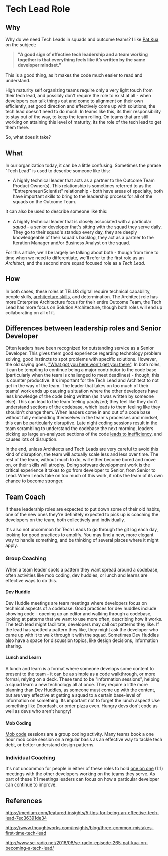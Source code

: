 # Tech Lead Role

## Why

Why do we need Tech Leads in squads and outcome teams?  I like [Pat Kua](https://medium.com/featured-insights/5-tips-for-being-an-effective-tech-lead-7ec36391de34) on the subject:

> **"A good sign of effective tech leadership and a team working together is that everything feels like it’s written by the same developer mindset."**

This is a good thing, as it makes the code much easier to read and understand.

High maturity self organizing teams require only a very light touch from their tech lead, and possibly don't require the role to exist at all - when developers can talk things out and come to alignment on their own efficiently, set good direction and effectively come up with solutions, the tech lead doesn't need to do much. In teams like this, its their responsibility to stay out of the way, to keep the team rolling. On teams that are still working on attaining this level of maturity, its the role of the tech lead to get them there.

So, what does it take?

## What

In our organization today, it can be a little confusing. Sometimes the phrase "Tech Lead" is used to describe someone like this:

* A highly technical leader that acts as a partner to the Outcome Team Product Owner(s). This relationship is sometimes referred to as the "Entrepreneur/Scientist" relationship - both have areas of specialty, both have important skills to bring to the leadership process for all of the squads on the Outcome Team.

It can also be used to describe someone like this:

* A highly technical leader that is closely associated with a particular *squad* - a senior developer that's sitting with the squad they serve daily. They go to their squad's standup every day, they are deeply knowledgeable of their squad's backlog, they act as a partner to the Iteration Manager and/or Business Analyst on the squad. 

For this article, we'll be largely be talking about both - though from time to time when we need to differentiate, we'll refer to the first role as an *Architect*, and the second more squad focused role as a *Tech Lead*.

## How

In both cases, these roles at TELUS digital require technical capability, people skills, [architecture skills](architecture.md), and determination. The Architect role has more Enterprise Architecture focus for their entire Outcome Team, the Tech Lead has more focus on Solution Architecture, though both roles will end up collaborating on all of it.

## Differences between leadership roles and Senior Developer

Often leaders have been recognized for outstanding service as a Senior Developer.  This gives them good experience regarding technology problem solving, good instincts to spot problems with specific solutions. However, the old saying goes, ["What got you here won't get you there"](https://www.amazon.ca/What-Got-Here-Wont-There/dp/1401301304). In both roles, it can  be tempting to continue being a major contributor to the code base (particularly when the team is challenged to meet deadlines) - though, this is counter productive. It's important for the Tech Lead and Architect to not get in the way of the team. The leader that takes on too much of their teams' work ends up causing a situation where the other developers have less knowledge of the code being written (as it was written by someone else). This can lead to the team feeling paralyzed; they feel like they don't understand sections of the codebase, which leads to them feeling like they shouldn't change them. When leaders come in and out of a code base without fully embedding themselves in the team's processes and mindset, this can be particularly disruptive. Late night coding sessions result in the team scrambling to understand the codebase the next morning, leaders picking up large un-analyzed sections of the code [leads to inefficiency](smaller-stories.md), and causes lots of disruption. 

In the end, unless Architects and Tech Leads are very careful to avoid this kind of disruption, the team will actually scale less and less over time. The rest of the team, without much to do, will either become bored and move on, or their skills will atrophy. Doing software development work is the critical experience it takes to go from developer to Senior, from Senior to Lead. When Leads take on too much of this work, it robs the team of its own chance to become stronger.

## Team Coach

If these leadership roles are expected to put down some of their old habits, one of the new ones they're definitely expected to pick up is coaching the developers on the team, both collectively and individually.

It's also not uncommon for Tech Leads to go through the git log each day, looking for good practices to amplify. You may find a new, more elegant way to handle something, and be thinking of several places where it might apply. 

### Group Coaching

When a team leader spots a pattern they want spread around a codebase, often activities like mob coding, dev huddles, or lunch and learns are effective ways to do this.

#### Dev Huddle

Dev Huddle meetings are team meetings where developers focus on technical aspects of a codebase. Good practices for dev huddles include showing code - opening up an editor and walking through a codebase, looking at patterns that we want to use more often, describing how it works. The tech lead might facilitate, developers may call out patterns they like. If the lead has spotted a pattern they like, they might ask the developer who came up with it to walk through it with the squad. Sometimes Dev Huddles also have a space for discussion topics, like design decisions, information sharing.

#### Lunch and Learn

A lunch and learn is a format where someone develops some content to present to the team - it can be as simple as a code walkthrough, or more formal, relying on a deck. These tend to be "information sessions", helping a squad learn a new technology all at once. They require a little more planning than Dev Huddles, as someone must come up with the content, but are very effective at getting a squad to a certain base-level of information on something.  Its important not to forget the lunch aspect! Use something like Doordash, or order pizza even. Hungry devs don't code as well as devs who aren't hungry!

#### Mob Coding

[Mob code](https://en.wikipedia.org/wiki/Mob_programming) sessions are a group coding activity. Many teams book a one hour mob code session on a regular basis as an effective way to tackle tech debt, or better understand design patterns. 

### Individual Coaching

It's not uncommon for people in either of these roles to hold [one on one](one-on-ones.md) (1:1) meetings with the other developers working on the teams they serve.  As part of these 1:1 meetings leaders can focus on how a particular developer can continue to improve. 

## References

https://medium.com/featured-insights/5-tips-for-being-an-effective-tech-lead-7ec36391de34

https://www.thoughtworks.com/insights/blog/three-common-mistakes-first-time-tech-lead

http://www.se-radio.net/2016/08/se-radio-episode-265-pat-kua-on-becoming-a-tech-lead/
